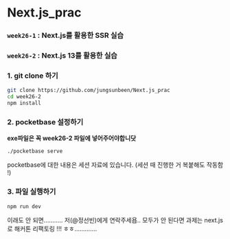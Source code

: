 # Next.js_prac

### **`week26-1`** : Next.js를 활용한 SSR 실습
### **`week26-2`** : Next.js 13를 활용한 실습
### 1. git clone 하기

```bash
git clone https://github.com/jungsunbeen/Next.js_prac
cd week26-2
npm install
```

### 2. pocketbase 설정하기

**exe파일은 꼭 week26-2 파일에 넣어주어야합니닷**

`./pocketbase serve`

pocketbase에 대한 내용은 세션 자료에 있습니다. (세션 때 진행한 거 복붙해도 작동함 !)

### 3. 파일 실행하기

`npm run dev`

이래도 안 되면……….. 저(@정선빈)에게 연락주세욥.. 모두가 안 된다면 과제는 next.js 로 해커톤 리팩토링 !!! ㅎㅎ………….
